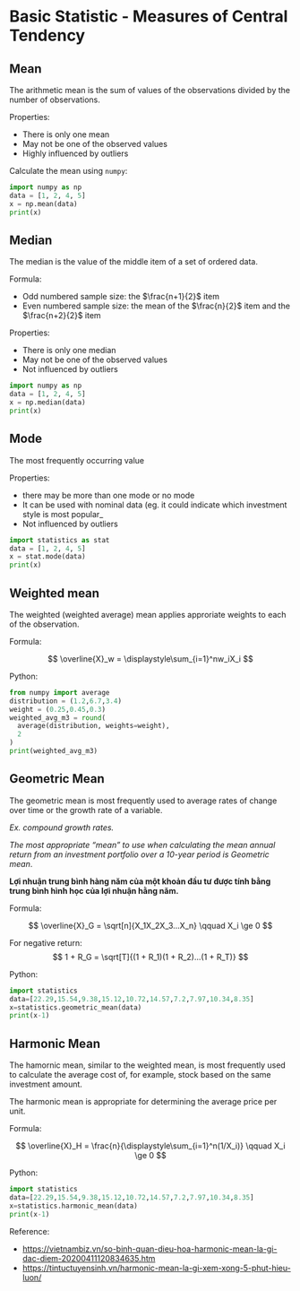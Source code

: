 # Basic Statistic - Measures of Central Tendency

## Mean

The arithmetic mean is the sum of values of the observations divided by the number of observations.

Properties:

- There is only one mean
- May not be one of the observed values
- Highly influenced by outliers

Calculate the mean using `numpy`:

```py
import numpy as np
data = [1, 2, 4, 5]
x = np.mean(data)
print(x)
```


## Median

The median is the value of the middle item of a set of ordered data.

Formula:

- Odd numbered sample size: the $\frac{n+1}{2}$ item
- Even numbered sample size: the mean of the $\frac{n}{2}$ item and the $\frac{n+2}{2}$ item

Properties:

- There is only one median
- May not be one of the observed values
- Not influenced by outliers

```py
import numpy as np
data = [1, 2, 4, 5]
x = np.median(data)
print(x)
```


## Mode

The most frequently occurring value

Properties:

- there may be more than one mode or no mode
- It can be used with nominal data (eg. it could indicate which investment style is most popular_
- Not influenced by outliers

```py
import statistics as stat
data = [1, 2, 4, 5]
x = stat.mode(data)
print(x)
```


## Weighted mean

The weighted (weighted average) mean applies approriate weights to each of the observation.

Formula:

$$
\overline{X}_w = \displaystyle\sum_{i=1}^nw_iX_i
$$

Python:

```py
from numpy import average
distribution = (1.2,6.7,3.4)
weight = (0.25,0.45,0.3)
weighted_avg_m3 = round(
  average(distribution, weights=weight),
  2
)
print(weighted_avg_m3)
```

## Geometric Mean

The geometric mean is most frequently used to average rates of change over time or the growth rate of a variable. 

*Ex. compound growth rates.*

*The most appropriate “mean” to use when calculating the mean annual return from an investment portfolio over a 10-year period is Geometric mean*.

**Lợi nhuận trung bình hàng năm của một khoản đầu tư được tính bằng trung bình hình học của lợi nhuận hằng năm.**

Formula:

$$
\overline{X}_G = \sqrt[n]{X_1X_2X_3...X_n} \qquad X_i \ge 0
$$

For negative return:
$$
1 + R_G = \sqrt[T]{(1 + R_1)(1 + R_2)...(1 + R_T)}
$$

Python:

```py
import statistics
data=[22.29,15.54,9.38,15.12,10.72,14.57,7.2,7.97,10.34,8.35]
x=statistics.geometric_mean(data)
print(x-1)
```

## Harmonic Mean

The hamornic mean, similar to the weighted mean, is most frequently used to calculate the average cost of, for example, stock based on the same investment amount.

The harmonic mean is appropriate for determining the average price per unit.

Formula:

$$
\overline{X}_H = \frac{n}{\displaystyle\sum_{i=1}^n(1/X_i)} \qquad X_i \ge 0
$$

Python:

```py
import statistics
data=[22.29,15.54,9.38,15.12,10.72,14.57,7.2,7.97,10.34,8.35]
x=statistics.harmonic_mean(data)
print(x-1)
```

Reference:

- https://vietnambiz.vn/so-binh-quan-dieu-hoa-harmonic-mean-la-gi-dac-diem-20200411120834635.htm
- https://tintuctuyensinh.vn/harmonic-mean-la-gi-xem-xong-5-phut-hieu-luon/